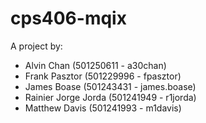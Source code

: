 # cps406-mqix

A project by:
- Alvin Chan (501250611 - a30chan)
- Frank Pasztor (501229996 - fpasztor)
- James Boase (501243431 - james.boase)
- Rainier Jorge Jorda (501241949 - r1jorda)
- Matthew Davis (501241993 - m1davis)

